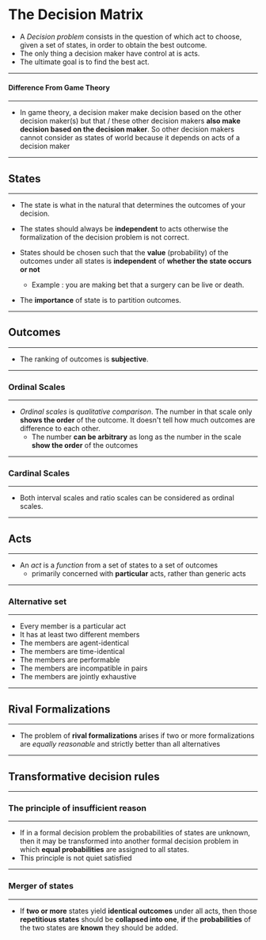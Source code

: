 # The Decision Matrix

- A *Decision problem* consists in the question of which act to choose, given a set of states, in order to obtain the best outcome.
- The only thing a decision maker have control at is acts.
- The ultimate goal is to find the best act.

------

#### Difference From Game Theory

------

- In game theory, a decision maker make decision based on the other decision maker(s) but that / these other decision makers **also make decision based on the decision maker**. So other decision makers cannot consider as states of world because it depends on acts of a decision maker

------

## States

------

- The state is what in the natural that determines the outcomes of your decision.
- The states should always be **independent** to acts otherwise the formalization of the decision problem is not correct.
- States should be chosen such that the **value** (probability) of the outcomes under all states is **independent** of **whether the state occurs or not**
  - Example : you are making bet that a surgery can be live or death. 

- The **importance** of state is to partition outcomes.

------

## Outcomes

------

- The ranking of outcomes is **subjective**.

------

### Ordinal Scales

------

- *Ordinal scales* is *qualitative comparison*. The number in that scale only **shows the order** of the outcome. It doesn't tell how much outcomes are difference to each other. 
  - The number **can be arbitrary** as long as the number in the scale **show the order** of the outcomes

------

### Cardinal Scales

------

- Both interval scales and ratio scales can be considered as ordinal scales.

------

## Acts

------

- An *act* is a *function* from a set of states to a  set of outcomes
  - primarily concerned with **particular** acts, rather than generic acts

------

### Alternative set

------

- Every member is a particular act
- It has at least two different members
- The members are agent-identical
- The members are time-identical
- The members are performable
- The members are incompatible in pairs
- The members are jointly exhaustive

------

## Rival Formalizations

------

- The problem of **rival formalizations** arises if  two or more formalizations are *equally reasonable* and strictly better than all alternatives

------

## Transformative decision rules

------

### The principle of insufficient reason

------

- If in a formal decision problem the probabilities of states are unknown, then it may be transformed into another formal decision problem in which **equal probabilities** are assigned to all states.
- This principle is not quiet satisfied

------

### Merger of states

------

- If **two or more** states yield **identical outcomes** under all acts, then those **repetitious states** should be **collapsed into one**, **if** the **probabilities** of the two states are **known** they should be added.
